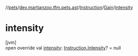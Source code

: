 //[pets](../../../../index.md)/[dev.martianzoo.tfm.pets.ast](../../index.md)/[Instruction](../index.md)/[Gain](index.md)/[intensity](intensity.md)

# intensity

[jvm]\
open override val [intensity](intensity.md): [Instruction.Intensity](../-intensity/index.md)? = null
